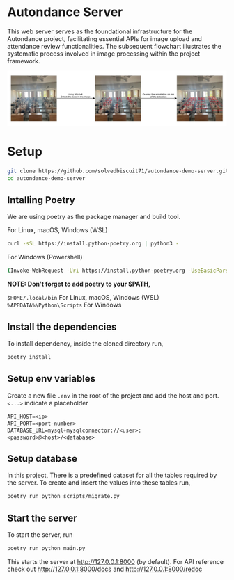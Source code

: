 # Autondance Server

This web server serves as the foundational infrastructure for the Autondance project, facilitating essential APIs for image upload and attendance review functionalities. The subsequent flowchart illustrates the systematic process involved in image processing within the project framework.

![Flowchart](flowchart.jpeg)

# Setup

```bash
git clone https://github.com/solvedbiscuit71/autondance-demo-server.git
cd autondance-demo-server
```

## Intalling Poetry

We are using poetry as the package manager and build tool.

For Linux, macOS, Windows (WSL)
```sh
curl -sSL https://install.python-poetry.org | python3 -
```

For Windows (Powershell)
```sh
(Invoke-WebRequest -Uri https://install.python-poetry.org -UseBasicParsing).Content | py -
```

**NOTE: Don't forget to add poetry to your $PATH,**

`$HOME/.local/bin` For Linux, macOS, Windows (WSL)  
`%APPDATA%\Python\Scripts` For Windows

## Install the dependencies

To install dependency, inside the cloned directory run,
```sh
poetry install
```

## Setup env variables

Create a new file `.env` in the root of the project and add the host and port. `<...>` indicate a placeholder
```
API_HOST=<ip>
API_PORT=<port-number>
DATABASE_URL=mysql+mysqlconnector://<user>:<password>@<host>/<database>
```

## Setup database

In this project, There is a predefined dataset for all the tables required by the server. To create and insert the values into these tables run,
```bash
poetry run python scripts/migrate.py
```

## Start the server

To start the server, run
```bash
poetry run python main.py
```

This starts the server at http://127.0.0.1:8000 (by default). For API reference check out http://127.0.0.1:8000/docs and http://127.0.0.1:8000/redoc
